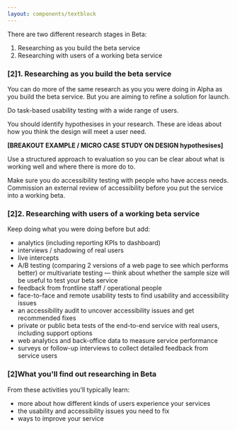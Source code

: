 ```yaml
---
layout: components/textblock
---
```


There are two different research stages in Beta:
1. Researching as you build the beta service
2. Researching with users of a working beta service

### [2]1. Researching as you build the beta service

You can do more of the same research as you you were doing in Alpha as you build the beta service. But you are aiming to refine a solution for launch.

Do task-based usability testing with a wide range of users.

You should identify hypothesises in your research. These are ideas about how you think the design will meet a user need.

**[BREAKOUT EXAMPLE / MICRO CASE STUDY ON DESIGN hypothesises]**

Use a structured approach to evaluation so you can be clear about what is working well and where there is more do to.

Make sure you do accessibility testing with people who have access needs. Commission an external review of accessibility before you put the service into a working beta.

### [2]2. Researching with users of a working beta service

Keep doing what you were doing before but add:
- analytics (including reporting KPIs to dashboard)
- interviews / shadowing of real users
- live intercepts
- A/B testing (comparing 2 versions of a web page to see which performs better) or multivariate testing — think about whether the sample size will be useful to test your beta service
- feedback from frontline staff / operational people
- face-to-face and remote usability tests to find usability and accessibility issues
- an accessibility audit to uncover accessibility issues and get recommended fixes
- private or public beta tests of the end-to-end service with real users, including support options
- web analytics and back-office data to measure service performance
- surveys or follow-up interviews to collect detailed feedback from service users

### [2]What you'll find out researching in Beta

From these activities you’ll typically learn:
- more about how different kinds of users experience your services
- the usability and accessibility issues you need to fix
- ways to improve your service
